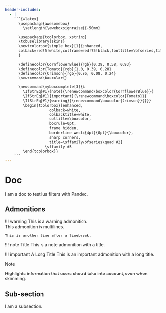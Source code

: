 ```yaml
---
header-includes:
  - |
    ```{=latex}
	  \usepackage{awesomebox}
		\setlength{\aweboxsignraise}{-50mm}

      \usepackage{tcolorbox, xstring}
	  \tcbuselibrary{skins}
      \newtcolorbox{simple_box}[1]{enhanced,
	  colback=red!5!white,colframe=red!75!black,fonttitle=\bfseries,title=#1
	  }

	  \definecolor{CornflowerBlue}{rgb}{0.39, 0.58, 0.93}
	  \definecolor{Tomato}{rgb}{1.0, 0.39, 0.28}
	  \definecolor{Crimson}{rgb}{0.86, 0.08, 0.24}
	  \newcommand\boxcolor{}

	  \newcommand\myboxcomplete[3]{%
		\IfStrEq{#1}{note}{\renewcommand\boxcolor{CornflowerBlue}}{
		\IfStrEq{#1}{important}{\renewcommand\boxcolor{Tomato}}{
		\IfStrEq{#1}{warning}{\renewcommand\boxcolor{Crimson}}{}}}
		\begin{tcolorbox}[enhanced,
					colback=white,
					colbacktitle=white,
					coltitle=\boxcolor,
					boxrule=0pt,
					frame hidden,
					borderline west={4pt}{0pt}{\boxcolor},
					sharp corners,
					title=\sffamily\bfseries\quad #2]
                  \sffamily #3
		\end{tcolorbox}}
    ```
---
```


# Doc

I am a doc to test lua filters with Pandoc.

## Admonitions

!!! warning
    This is a warning admonition.  
    This admonition is multilines.

    This is another line after a linebreak.

!!! note Title
    This is a note admonition with a title.

!!! important A Long Title
    This is an important admonition with a long title.

> [!NOTE]  
> Highlights information that users should take into account, even when skimming.

## Sub-section

I am a subsection.
